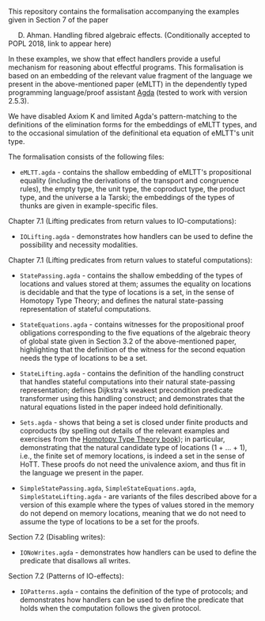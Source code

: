 This repository contains the formalisation accompanying the examples given in Section 7 of the paper

 &nbsp;&nbsp;&nbsp;&nbsp; D. Ahman. Handling fibred algebraic effects. (Conditionally accepted to POPL 2018, link to appear here)

In these examples, we show that effect handlers provide a useful mechanism for reasoning about effectful programs.
This formalisation is based on an embedding of the relevant value fragment of the language we present in the
above-mentioned paper (eMLTT) in the dependently typed programming language/proof
assistant [Agda](http://wiki.portal.chalmers.se/agda/pmwiki.php) (tested to work with version 2.5.3).

We have disabled Axiom K and limited Agda's pattern-matching to the definitions of the elimination forms for the embeddings
of eMLTT types, and to the occasional simulation of the definitional eta equation of eMLTT's unit type.

The formalisation consists of the following files:

- `eMLTT.agda` - contains the shallow embedding of eMLTT's propositional equality (including the derivations of the transport and
congruence rules), the empty type, the unit type, the coproduct type, the product type, and the universe a la Tarski; the
embeddings of the types of thunks are given in example-specific files.

Chapter 7.1 (Lifting predicates from return values to IO-computations):

- `IOLifting.agda` - demonstrates how handlers can be used to define the possibility and necessity modalities.

Chapter 7.1 (Lifting predicates from return values to stateful computations):

- `StatePassing.agda` - contains the shallow embedding of the types of locations and values stored at them; assumes the equality on
locations is decidable and that the type of locations is a set, in the sense of Homotopy Type Theory; and defines the natural
state-passing representation of stateful computations.

- `StateEquations.agda` - contains witnesses for the propositional proof obligations corresponding to the five equations of the algebraic
theory of global state given in Section 3.2 of the above-mentioned paper, highlighting that the definition of the witness for the second
equation needs the type of locations to be a set.

- `StateLifting.agda` - contains the definition of the handling construct that handles stateful computations into their natural state-passing
representation; defines Dijkstra's weakest precondition predicate transformer using this handling construct; and demonstrates that
the natural equations listed in the paper indeed hold definitionally.

- `Sets.agda` - shows that being a set is closed under finite products and coproducts (by spelling out details of the relevant
examples and exercises from the [Homotopy Type Theory book](https://homotopytypetheory.org/book/)); in particular, demonstrating that
the natural candidate type of locations \(1 + ... + 1\), i.e., the finite set of memory locations, is indeed a set in the sense of HoTT.
These proofs do not need the univalence axiom, and thus fit in the language we present in the paper.

- `SimpleStatePassing.agda`, `SimpleStateEquations.agda`, `SimpleStateLifting.agda` - are variants of the files described above for a version of
this example where the types of values stored in the memory do not depend on memory locations, meaning that we do not need to assume the
type of locations to be a set for the proofs.

Section 7.2 (Disabling writes):

- `IONoWrites.agda` - demonstrates how handlers can be used to define the predicate that disallows all writes. 

Section 7.2 (Patterns of IO-effects):

- `IOPatterns.agda` - contains the definition of the type of protocols; and demonstrates how handlers can be used to define the predicate
that holds when the computation follows the given protocol.
